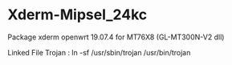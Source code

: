 # Xderm-Mipsel_24kc
Package xderm openwrt 19.07.4 for MT76X8 (GL-MT300N-V2 dll)

Linked File Trojan :
  ln -sf /usr/sbin/trojan /usr/bin/trojan
